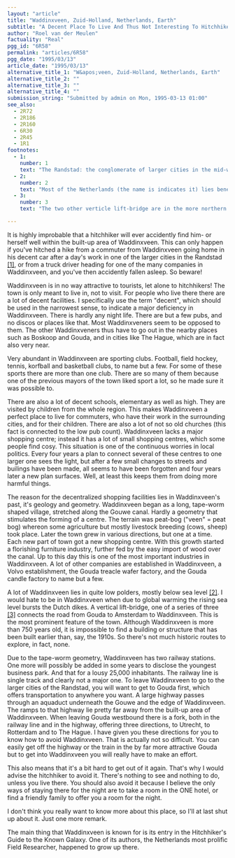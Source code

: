 ```yaml
---
layout: "article"
title: "Waddinxveen, Zuid-Holland, Netherlands, Earth"
subtitle: "A Decent Place To Live And Thus Not Interesting To Hitchhikers"
author: "Roel van der Meulen"
factuality: "Real"
pgg_id: "6R58"
permalink: "articles/6R58"
pgg_date: "1995/03/13"
article_date: "1995/03/13"
alternative_title_1: "W&apos;veen, Zuid-Holland, Netherlands, Earth"
alternative_title_2: ""
alternative_title_3: ""
alternative_title_4: ""
submission_string: "Submitted by admin on Mon, 1995-03-13 01:00"
see_also:
  - 2R72
  - 2R186
  - 2R160
  - 6R30
  - 2R45
  - 1R1
footnotes: 
  - 1:
    number: 1
    text: "The Randstad: the conglomerate of larger cities in the mid-west of the Netherlands: Rotterdam, Delft, The Hague, Zoetermeer, Gouda, Leiden. Don&apos;t be surprized when this actually becomes ONE city in twenty years or so."
  - 2:
    number: 2
    text: "Most of the Netherlands (the name is indicates it) lies beneath sea level."
  - 3:
    number: 3
    text: "The two other verticle lift-bridge are in the more northern Boskoop and Alphen aan den Rijn."

---
```

<div>
<p>It is highly improbable that a hitchhiker will ever accidently find him- or herself well within the built-up area of Waddinxveen. This can only happen if you've hitched a hike from a commuter from Waddinxveen going home in his decent car after a day's work in one of the larger cities in the Randstad <a href="#footnote-body.1" name="footnote-link.1" class="footnote-link">[1]</a>, or from a truck driver heading for one of the many companies in Waddinxveen, and you've then accidently fallen asleep. So beware!</p>
<p>Waddinxveen is in no way attractive to tourists, let alone to hitchhikers! The town is only meant to live in, not to visit. For people who live there there are a lot of decent facilities. I specifically use the term "decent", which should be used in the narrowest sense, to indicate a major deficiency in Waddinxveen. There is hardly any night life. There are but a few pubs, and no discos or places like that. Most Waddinxveners seem to be opposed to them. The other Waddinxveners thus have to go out in the nearby places such as Boskoop and Gouda, and in cities like The Hague, which are in fact also very near.</p>
<p>Very abundant in Waddinxveen are sporting clubs. Football, field hockey, tennis, korfball and basketball clubs, to name but a few. For some of these sports there are more than one club. There are so many of them because one of the previous mayors of the town liked sport a lot, so he made sure it was possible to.</p>
<p>There are also a lot of decent schools, elementary as well as high. They are visited by children from the whole region. This makes Waddinxveen a perfect place to live for commuters, who have their work in the surrounding cities, and for their children. There are also a lot of not so old churches (this fact is connected to the low pub count). Waddinxveen lacks a major shopping centre; instead it has a lot of small shopping centres, which some people find cosy. This situation is one of the continuous worries in local politics. Every four years a plan to connect several of these centres to one larger one sees the light, but after a few small changes to streets and builings have been made, all seems to have been forgotten and four years later a new plan surfaces. Well, at least this keeps them from doing more harmful things.</p>
<p>The reason for the decentralized shopping facilities lies in Waddinxveen's past, it's geology and geometry. Waddinxveen began as a long, tape-worm shaped village, stretched along the Gouwe canal. Hardly a geometry that stimulates the forming of a centre. The terrain was peat-bog ("veen" = peat bog) whereon some agriculture but mostly livestock breeding (cows, sheep) took place. Later the town grew in various directions, but one at a time. Each new part of town got a new shopping centre. With this growth started a florishing furniture industry, further fed by the easy import of wood over the canal. Up to this day this is one of the most important industries in Waddinxveen. A lot of other companies are established in Waddinxveen, a Volvo establishment, the Gouda treacle wafer factory, and the Gouda candle factory to name but a few.</p>
<p>A lot of Waddinxveen lies in quite low polders, mostly below sea level <a href="#footnote-body.2" name="footnote-link.2" class="footnote-link">[2]</a>. I would hate to be in Waddinxveen when due to global warming the rising sea level bursts the Dutch dikes. A vertical lift-bridge, one of a series of three <a href="#footnote-body.3" name="footnote-link.3" class="footnote-link">[3]</a> connects the road from Gouda to Amsterdam to Waddinxveen. This is the most prominent feature of the town. Although Waddinxveen is more than 750 years old, it is impossible to find a building or structure that has been built earlier than, say, the 1910s. So there's not much historic routes to explore, in fact, none.</p>
<p>Due to the tape-worm geometry, Waddinxveen has two railway stations. One more will possibly be added in some years to disclose the youngest business park. And that for a lousy 25,000 inhabitants. The railway line is single track and clearly not a major one. To leave Waddinxveen to go to the larger cities of the Randstad, you will want to get to Gouda first, which offers transportation to anywhere you want. A large highway passes through an aquaduct underneath the Gouwe and the edge of Waddinxveen. The ramps to that highway lie pretty far away from the built-up area of Waddinxveen. When leaving Gouda westbound there is a fork, both in the railway line and in the highway, offering three directions, to Utrecht, to Rotterdam and to The Hague. I have given you these directions for you to know how to avoid Waddinxveen. That is actually not so difficult. You can easily get off the highway or the train in the by far more attractive Gouda but to get into Waddinxveen you will really have to make an effort.</p>
<p>This also means that it's a bit hard to get out of it again. That's why I would advise the hitchhiker to avoid it. There's nothing to see and nothing to do, unless you live there. You should also avoid it because I believe the only ways of staying there for the night are to take a room in the ONE hotel, or find a friendly family to offer you a room for the night.</p>
<p>I don't think you really want to know more about this place, so I'll at last shut up about it. Just one more remark.</p>
<p>The main thing that Waddinxveen is known for is its entry in the Hitchhiker's Guide to the Known Galaxy. One of its authors, the Netherlands most prolific Field Researcher, happened to grow up there.</p>
</div>
